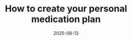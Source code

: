 ---
title: "How to create your personal medication plan"
description: "Whether it's the tablet in the morning, the drops in the evening or the spray in between: Anyone who takes several medications knows how quickly you can lose track of them. A medication schedule helps you to take your medication safely, on time and in the right dosage."
seo:
    title: "How to create your personal medication schedule | SeaTable"
    description: "Learn how a medication schedule can help you keep track of your medication."
date: 2025-08-13
url: '/medication-plan'
tags:
    - 'Everyday Life & Leisure'
categories:
    - 'best-practice'
color: '#db5e32'
draft: true
---